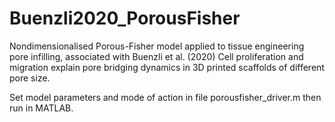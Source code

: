 # Buenzli2020_PorousFisher
Nondimensionalised Porous-Fisher model applied to tissue engineering pore infilling, associated with Buenzli et al. (2020) Cell proliferation and migration explain pore bridging dynamics in 3D printed scaffolds of different pore size.

Set model parameters and mode of action in file porousfisher_driver.m then run in MATLAB.
